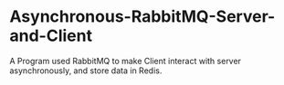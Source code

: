 # Asynchronous-RabbitMQ-Server-and-Client
A Program used RabbitMQ to make Client interact with server asynchronously, and store data in Redis.
